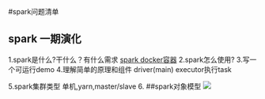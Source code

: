 #spark问题清单
## spark 一期演化
1.spark是什么?干什么？有什么需求
[spark docker容器](https://tellyouwhat.cn/p/docker-build-spark-wordcount-app/#toc-heading-5)
2.spark怎么使用?
3.写一个可运行demo
4.理解简单的原理和组件
driver(main)
executor执行task

5.spark集群类型
单机,yarn,master/slave
6.
##spark对象模型
![](/Users/chris/workspace/xsource/bigdata/src/main/resources/images/spark对象模型.jpg)
[](https://zhuanlan.zhihu.com/p/54192454)
